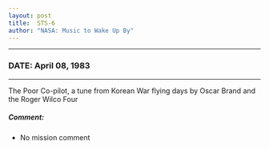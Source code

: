 ```yaml
---
layout: post
title:  STS-6
author: "NASA: Music to Wake Up By"
---
```


----
### DATE: April 08, 1983
----
The Poor Co-pilot, a tune from Korean War flying days by Oscar Brand and the Roger Wilco Four

##### Comment:
* No mission comment
